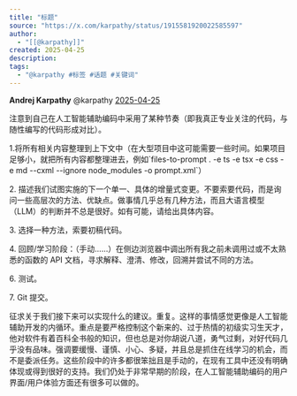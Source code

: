 ```yaml
---
title: "标题"
source: "https://x.com/karpathy/status/1915581920022585597"
author:
  - "[[@karpathy]]"
created: 2025-04-25
description:
tags:
  - "@karpathy #标签 #话题 #关键词"
---
```

**Andrej Karpathy** @karpathy [2025-04-25](https://x.com/karpathy/status/1915581920022585597)


注意到自己在人工智能辅助编码中采用了某种节奏（即我真正专业关注的代码，与随性编写的代码形成对比）。

1.将所有相关内容整理到上下文中（在大型项目中这可能需要一些时间。如果项目足够小，就把所有内容都整理进去，例如\`files-to-prompt . -e ts -e tsx -e css -e md --cxml --ignore node\_modules -o prompt.xml\`）

2\. 描述我们试图实施的下一个单一、具体的增量式变更。不要索要代码，而是询问一些高层次的方法、优缺点。做事情几乎总有几种方法，而且大语言模型（LLM）的判断并不总是很好。如有可能，请给出具体内容。

3\. 选择一种方法，索要初稿代码。

4\. 回顾/学习阶段：（手动……）在侧边浏览器中调出所有我之前未调用过或不太熟悉的函数的 API 文档，寻求解释、澄清、修改，回溯并尝试不同的方法。

6\. 测试。

7\. Git 提交。

征求关于我们接下来可以实现什么的建议。重复。这样的事情感觉更像是人工智能辅助开发的内循环。重点是要严格控制这个新来的、过于热情的初级实习生天才，他对软件有着百科全书般的知识，但也总是对你胡说八道，勇气过剩，对好代码几乎没有品味。强调要缓慢、谨慎、小心、多疑，并且总是抓住在线学习的机会，而不是委派任务。这些阶段中的许多都很笨拙且是手动的，在现有工具中还没有明确体现或得到很好的支持。我们仍处于非常早期的阶段，在人工智能辅助编码的用户界面/用户体验方面还有很多可以做的。


